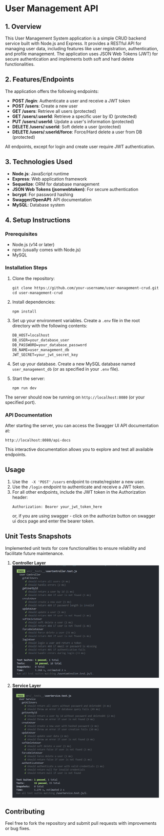 # User Management API

## 1. Overview

This User Management System application is a simple CRUD backend service built with Node.js and Express. It provides a RESTful API for managing user data, including features like user registration, authentication, and profile management. The application uses JSON Web Tokens (JWT) for secure authentication and implements both soft and hard delete functionalities.

## 2. Features/Endpoints

The application offers the following endpoints:

- **POST /login**: Authenticate a user and receive a JWT token
- **POST /users**: Create a new user
- **GET /users**: Retrieve all users (protected)
- **GET /users/:userId**: Retrieve a specific user by ID (protected)
- **PUT /users/:userId**: Update a user's information (protected)
- **DELETE /users/:userId**: Soft delete a user (protected)
- **DELETE /users/:userId/force**: Force/Hard delete a user from DB (protected)

All endpoints, except for login and create user require JWT authentication.

## 3. Technologies Used

- **Node.js**: JavaScript runtime
- **Express**: Web application framework
- **Sequelize**: ORM for database management
- **JSON Web Tokens (jsonwebtoken)**: For secure authentication
- **bcrypt**: For password hashing
- **Swagger/OpenAPI**: API documentation
- **MySQL**: Database system

## 4. Setup Instructions

### Prerequisites

- Node.js (v14 or later)
- npm (usually comes with Node.js)
- MySQL

### Installation Steps

1. Clone the repository:

   ```
   git clone https://github.com/your-username/user-management-crud.git
   cd user-management-crud
   ```

2. Install dependencies:

   ```
   npm install
   ```

3. Set up your environment variables. Create a `.env` file in the root directory with the following contents:

   ```
   DB_HOST=localhost
   DB_USER=your_database_user
   DB_PASSWORD=your_database_password
   DB_NAME=user_management_db
   JWT_SECRET=your_jwt_secret_key
   ```

4. Set up your database. Create a new MySQL database named `user_management_db` (or as specified in your `.env` file).

5. Start the server:
   ```
   npm run dev
   ```

The server should now be running on `http://localhost:8080` (or your specified port).

### API Documentation

After starting the server, you can access the Swagger UI API documentation at:

```
http://localhost:8080/api-docs
```

This interactive documentation allows you to explore and test all available endpoints.

## Usage

1. Use the ` -X 'POST'` `/users` endpoint to create/register a new user.
2. Use the `/login` endpoint to authenticate and receive a JWT token.
3. For all other endpoints, include the JWT token in the Authorization header:
   ```
   Authorization: Bearer your_jwt_token_here
   ```
   or, if you are using swagger - click on the authorize button on swagger ui docs page and enter the bearer token.

## Unit Tests Snapshots

Implemented unit tests for core functionalities to ensure reliability and facilitate future maintenance.

1. **Controller Layer**
   ![Snapshot 1](./resources/userController%20Test.png)

2. **Service Layer**
   ![Snapshot 2](./resources/userService%20Test.png)

## Contributing

Feel free to fork the repository and submit pull requests with improvements or bug fixes.
